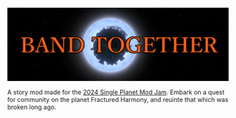 ![Band Together](banner.png)

A story mod made for the [2024 Single Planet Mod Jam](https://outerwildsmods.com/jam/mar-2024/). Embark on a quest for community on the planet Fractured Harmony, and reuinte that which was broken long ago.